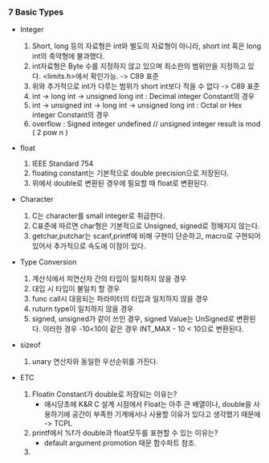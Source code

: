 ### 7 Basic Types ###

* Integer

  1. Short, long 등의 자료형은 int와 별도의 자료형이 아니라, short int 혹은 long int의 축약형에 불과했다.
  2. int자료형은 Byte 수를 지정하지 않고 있으며 최소한의 범위만을 지정하고 있다. <limits.h>에서 확인가능. -> C89 표준
  3. 위와 추가적으로 int가 다루는 범위가 short int보다 적을 수 없다 -> C89 표준
  4. int -> long int -> unsigned long int : Decimal integer Constant의 경우
  5. int -> unsigned int -> long int -> unsigned long int : Octal or Hex integer Constant의 경우
  6. overflow  : Signed integer undefined // unsigned integer result is mod ( 2 pow n )


* float

  1. IEEE Standard 754
  2. floating constant는 기본적으로 double precision으로 저장된다.
  3. 위에서 double로 변환된 경우에 필요할 때 float로 변환된다.


* Character

  1. C는 character를 small integer로 취급한다.
  2. C표준에 따르면 char형은 기본적으로 Unsigned, signed로 정해지지 않는다.
  3. getchar,putchar는 scanf,printf에 비해 구현이 단순하고, macro로 구현되어 있어서 추가적으로 속도에 이점이 있다. 

* Type Conversion

  1. 계산식에서 피연산자 간의 타입이 일치하지 않을 경우
  2. 대입 시 타입이 불일치 할 경우
  3. func call시 대응되는 파라미터의 타입과 일치하지 않을 경우
  4. ruturn type이 일치하지 않을 경우
  5. signed, unsigned가 같이 쓰인 경우, signed Value는 UnSigned로 변환된다. 이러한 경우 -10<10이 같은 경우
    INT_MAX - 10 < 10으로 변환된다.

* sizeof

  1. unary 연산자와 동일한 우선순위를 가진다.

* ETC

  1. Floatin Constant가 double로 저장되는 이유는?
     - 애시당초에 K&R C 설계 시점에서 Float는 아주 큰 배열이나, double을 사용하기에 공간이 부족한 기계에서나 사용할 이유가
       있다고 생각했기 때문에 -> TCPL
  2. printf에서 %f가 double과 float모두를 표현할 수 있는 이유는?
     - default argument promotion 때문 함수파트 참조.
  3. 
